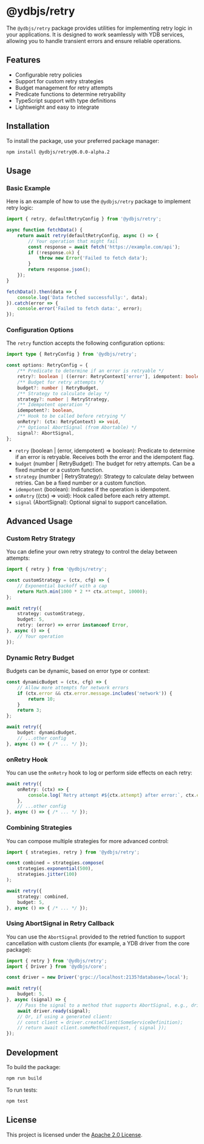 # @ydbjs/retry

The `@ydbjs/retry` package provides utilities for implementing retry logic in your applications. It is designed to work seamlessly with YDB services, allowing you to handle transient errors and ensure reliable operations.

## Features

- Configurable retry policies
- Support for custom retry strategies
- Budget management for retry attempts
- Predicate functions to determine retryability
- TypeScript support with type definitions
- Lightweight and easy to integrate

## Installation

To install the package, use your preferred package manager:

```bash
npm install @ydbjs/retry@6.0.0-alpha.2
```

## Usage

### Basic Example

Here is an example of how to use the `@ydbjs/retry` package to implement retry logic:

```ts
import { retry, defaultRetryConfig } from '@ydbjs/retry';

async function fetchData() {
    return await retry(defaultRetryConfig, async () => {
        // Your operation that might fail
        const response = await fetch('https://example.com/api');
        if (!response.ok) {
            throw new Error('Failed to fetch data');
        }
        return response.json();
    });
}

fetchData().then(data => {
    console.log('Data fetched successfully:', data);
}).catch(error => {
    console.error('Failed to fetch data:', error);
});
```

### Configuration Options

The `retry` function accepts the following configuration options:

```ts
import type { RetryConfig } from '@ydbjs/retry';

const options: RetryConfig = {
    /** Predicate to determine if an error is retryable */
    retry?: boolean | ((error: RetryContext['error'], idempotent: boolean) => boolean),
    /** Budget for retry attempts */
    budget?: number | RetryBudget,
    /** Strategy to calculate delay */
    strategy?: number | RetryStrategy,
    /** Idempotent operation */
    idempotent?: boolean,
    /** Hook to be called before retrying */
    onRetry?: (ctx: RetryContext) => void,
    /** Optional AbortSignal (from Abortable) */
    signal?: AbortSignal,
};
```

- `retry` (boolean | (error, idempotent) => boolean): Predicate to determine if an error is retryable. Receives both the error and the idempotent flag.
- `budget` (number | RetryBudget): The budget for retry attempts. Can be a fixed number or a custom function.
- `strategy` (number | RetryStrategy): Strategy to calculate delay between retries. Can be a fixed number or a custom function.
- `idempotent` (boolean): Indicates if the operation is idempotent.
- `onRetry` ((ctx) => void): Hook called before each retry attempt.
- `signal` (AbortSignal): Optional signal to support cancellation.

## Advanced Usage

### Custom Retry Strategy

You can define your own retry strategy to control the delay between attempts:

```ts
import { retry } from '@ydbjs/retry';

const customStrategy = (ctx, cfg) => {
    // Exponential backoff with a cap
    return Math.min(1000 * 2 ** ctx.attempt, 10000);
};

await retry({
    strategy: customStrategy,
    budget: 5,
    retry: (error) => error instanceof Error,
}, async () => {
    // Your operation
});
```

### Dynamic Retry Budget

Budgets can be dynamic, based on error type or context:

```ts
const dynamicBudget = (ctx, cfg) => {
    // Allow more attempts for network errors
    if (ctx.error && ctx.error.message.includes('network')) {
        return 10;
    }
    return 3;
};

await retry({
    budget: dynamicBudget,
    // ...other config
}, async () => { /* ... */ });
```

### onRetry Hook

You can use the `onRetry` hook to log or perform side effects on each retry:

```ts
await retry({
    onRetry: (ctx) => {
        console.log(`Retry attempt #${ctx.attempt} after error:`, ctx.error);
    },
    // ...other config
}, async () => { /* ... */ });
```

### Combining Strategies

You can compose multiple strategies for more advanced control:

```ts
import { strategies, retry } from '@ydbjs/retry';

const combined = strategies.compose(
    strategies.exponential(500),
    strategies.jitter(100)
);

await retry({
    strategy: combined,
    budget: 5,
}, async () => { /* ... */ });
```

### Using AbortSignal in Retry Callback

You can use the `AbortSignal` provided to the retried function to support cancellation with custom clients (for example, a YDB driver from the core package):

```ts
import { retry } from '@ydbjs/retry';
import { Driver } from '@ydbjs/core';

const driver = new Driver('grpc://localhost:2135?database=/local');

await retry({
    budget: 5,
}, async (signal) => {
    // Pass the signal to a method that supports AbortSignal, e.g., driver.ready
    await driver.ready(signal);
    // Or, if using a generated client:
    // const client = driver.createClient(SomeServiceDefinition);
    // return await client.someMethod(request, { signal });
});
```

## Development

To build the package:

```bash
npm run build
```

To run tests:

```bash
npm test
```

## License

This project is licensed under the [Apache 2.0 License](https://www.apache.org/licenses/LICENSE-2.0).

